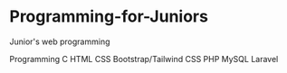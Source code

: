 # Programming-for-Juniors
Junior's web programming

Programming C
HTML
CSS
Bootstrap/Tailwind CSS
PHP
MySQL
Laravel

